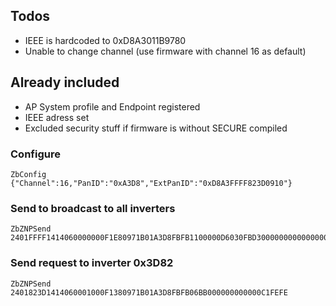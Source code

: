 
## Todos

- IEEE is hardcoded to 0xD8A3011B9780
- Unable to change channel (use firmware with channel 16 as default)

## Already included

- AP System profile and Endpoint registered
- IEEE adress set
- Excluded security stuff if firmware is without SECURE compiled

### Configure
```
ZbConfig {"Channel":16,"PanID":"0xA3D8","ExtPanID":"0xD8A3FFFF823D0910"}
```

### Send to broadcast to all inverters
```
ZbZNPSend 2401FFFF1414060000000F1E80971B01A3D8FBFB1100000D6030FBD3000000000000000004010281FEFE
```

### Send request to inverter 0x3D82
```
ZbZNPSend 2401823D1414060001000F1380971B01A3D8FBFB06BB000000000000C1FEFE
```

